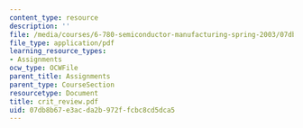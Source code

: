 ```yaml
---
content_type: resource
description: ''
file: /media/courses/6-780-semiconductor-manufacturing-spring-2003/07db8b67e3acda2b972ffcbc8cd5dca5_crit_review.pdf
file_type: application/pdf
learning_resource_types:
- Assignments
ocw_type: OCWFile
parent_title: Assignments
parent_type: CourseSection
resourcetype: Document
title: crit_review.pdf
uid: 07db8b67-e3ac-da2b-972f-fcbc8cd5dca5
---
```

